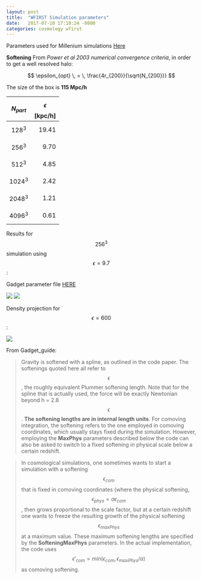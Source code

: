 ```yaml
---
layout: post
title:  "WFIRST Simulation parameters"
date:   2017-07-10 17:10:24 -0800
categories: cosmology wfirst
---
```


Parameters used for Millenium simulations [Here](http://gavo.mpa-garching.mpg.de/Millennium/Help/simulation)

**Softening**
From *Power et al 2003 numerical convergence criteria*, in order to get a well resolved halo:

$$ \epsilon_{opt} \, = \,  \frac{4r_{200}}{\sqrt{N_{200}}} $$


The size of the box is **115 Mpc/h**

| $$N_{part}$$ |  $$\epsilon$$ [kpc/h]  |
| :------: | --------------: |
| $$128^3$$    |   19.41  |
| $$256^3$$    |   9.70   |
| $$512^3$$    |    4.85  |
| $$1024^3$$   |    2.42  |
| $$2048^3$$   |    1.21 |
| $$4096^3$$   |    0.61 |


Results for $$256^3$$ simulation using $$\epsilon=9.7$$:

Gadget parameter file [HERE](https://github.com/bvillasen/blog/blob/master/assets/files/test_256.param)


<img src="{{ site.url }}assets/images/massFunc_53_soft10.png">

<img src="{{ site.url }}assets/images/dens_53_soft10.png">


Density projection for $$\epsilon=600$$:

<img src="{{ site.url }}assets/images/dens_53_soft600.png">

From Gadget_guide:

>Gravity is softened with a spline, as outlined in the code paper. The softenings quoted here
>all refer to $$\epsilon$$, the roughly equivalent Plummer softening length. Note that for the spline that is
>actually used, the force will be exactly Newtonian beyond h = 2.8$$\epsilon$$. **The softening lengths are
>in internal length units**. For comoving integration, the softening refers to the one employed in
>comoving coordinates, which usually stays fixed during the simulation. However, employing
>the **MaxPhys** parameters described below the code can also be asked to switch to a fixed
>softening in physical scale below a certain redshift.

>In cosmological simulations, one sometimes wants to start a simulation with a softening $$\epsilon_{com}$$
>that is fixed in comoving coordinates (where the physical softening, $$\epsilon_{phys} = a \epsilon_{com}$$  , then grows
>proportional to the scale factor, but at a certain redshift one wants to freeze the resulting
>growth of the physical softening $$\epsilon_{maxPhys}$$
> at a maximum value. These maximum softening lengths
>are specified by the **SofteningMaxPhys** parameters. In the actual implementation, the
>code uses $$\epsilon'_{com} = min(\epsilon_{com} , \epsilon_{maxPhys} /a)$$ as comoving softening.
